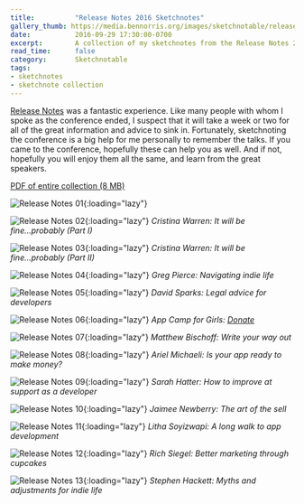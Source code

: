 ```yaml
---
title:          "Release Notes 2016 Sketchnotes"
gallery_thumb: https://media.bennorris.org/images/sketchnotable/release-notes-2016/release-notes-2016-sketchnote-01.jpg
date:           2016-09-29 17:30:00-0700
excerpt:        A collection of my sketchnotes from the Release Notes 2016 conference
read_time:      false
category:       Sketchnotable
tags:
- sketchnotes
- sketchnote collection
---
```


[Release Notes](https://releasenotes.tv/conference) was a fantastic experience. Like many people with whom I spoke as the conference ended, I suspect that it will take a week or two for all of the great information and advice to sink in. Fortunately, sketchnoting the conference is a big help for me personally to remember the talks. If you came to the conference, hopefully these can help you as well. And if not, hopefully you will enjoy them all the same, and learn from the great speakers.

[PDF of entire collection (8 MB)](https://media.bennorris.org/images/sketchnotable/release-notes-2016/Release-Notes-2016-Sketchnotes.pdf)

![Release Notes 01](https://media.bennorris.org/images/sketchnotable/release-notes-2016/release-notes-2016-sketchnote-01.jpg){:loading="lazy"}

![Release Notes 02](https://media.bennorris.org/images/sketchnotable/release-notes-2016/release-notes-2016-sketchnote-02.jpg){:loading="lazy"}
_Cristina Warren: It will be fine...probably (Part I)_

![Release Notes 03](https://media.bennorris.org/images/sketchnotable/release-notes-2016/release-notes-2016-sketchnote-03.jpg){:loading="lazy"}
_Cristina Warren: It will be fine...probably (Part II)_

![Release Notes 04](https://media.bennorris.org/images/sketchnotable/release-notes-2016/release-notes-2016-sketchnote-04.jpg){:loading="lazy"}
_Greg Pierce: Navigating indie life_

![Release Notes 05](https://media.bennorris.org/images/sketchnotable/release-notes-2016/release-notes-2016-sketchnote-05.jpg){:loading="lazy"}
_David Sparks: Legal advice for developers_

![Release Notes 06](https://media.bennorris.org/images/sketchnotable/release-notes-2016/release-notes-2016-sketchnote-06.jpg){:loading="lazy"}
_App Camp for Girls: [Donate](https://releasenotes.tv/appcamp4girls)_

![Release Notes 07](https://media.bennorris.org/images/sketchnotable/release-notes-2016/release-notes-2016-sketchnote-07.jpg){:loading="lazy"}
_Matthew Bischoff: Write your way out_

![Release Notes 08](https://media.bennorris.org/images/sketchnotable/release-notes-2016/release-notes-2016-sketchnote-08.jpg){:loading="lazy"}
_Ariel Michaeli: Is your app ready to make money?_

![Release Notes 09](https://media.bennorris.orgimages/sketchnotes/release-notes-2016/release-notes-2016-sketchnote-09.jpg){:loading="lazy"}
_Sarah Hatter: How to improve at support as a developer_

![Release Notes 10](https://media.bennorris.org/images/sketchnotable/release-notes-2016/release-notes-2016-sketchnote-10.jpg){:loading="lazy"}
_Jaimee Newberry: The art of the sell_

![Release Notes 11](https://media.bennorris.orgimages/sketchnotes/release-notes-2016/release-notes-2016-sketchnote-11.jpg){:loading="lazy"}
_Litha Soyizwapi: A long walk to app development_

![Release Notes 12](https://media.bennorris.org/images/sketchnotable/release-notes-2016/release-notes-2016-sketchnote-12.jpg){:loading="lazy"}
_Rich Siegel: Better marketing through cupcakes_

![Release Notes 13](https://media.bennorris.org/images/sketchnotable/release-notes-2016/release-notes-2016-sketchnote-13.jpg){:loading="lazy"}
_Stephen Hackett: Myths and adjustments for indie life_
